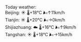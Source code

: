 Today weather:  
Beijing: ☀️ 🌡️+18°C 🌬️↑11km/h  
Tianjin: ☀️ 🌡️+20°C 🌬️→0km/h  
Shijiazhuang: ☁️ 🌡️+16°C 🌬️↑9km/h  
Tangshan: ☀️ 🌡️+18°C 🌬️→15km/h  
